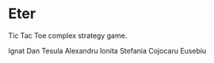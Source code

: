 # Eter
Tic Tac Toe complex strategy game. 

Ignat Dan
Tesula Alexandru 
Ionita Stefania
Cojocaru Eusebiu
